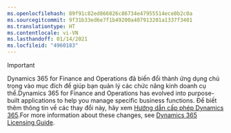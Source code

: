 ```yaml
---
ms.openlocfilehash: 89f91c82ed866026c86734e47955514ece0b2c0a
ms.sourcegitcommit: 9f31b33ed6e7f1b49200a407913201a1337f3401
ms.translationtype: HT
ms.contentlocale: vi-VN
ms.lasthandoff: 01/14/2021
ms.locfileid: "4960183"
---
```

> [!IMPORTANT]
> <span data-ttu-id="ae299-101">Dynamics 365 for Finance and Operations đã biến đổi thành ứng dụng chú trọng vào mục đích để giúp bạn quản lý các chức năng kinh doanh cụ thể.</span><span class="sxs-lookup"><span data-stu-id="ae299-101">Dynamics 365 for Finance and Operations has evolved into purpose-built applications to help you manage specific business functions.</span></span> <span data-ttu-id="ae299-102">Để biết thêm thông tin về các thay đổi này, hãy xem [Hướng dẫn cấp phép Dynamics 365](https://go.microsoft.com/fwlink/p/?LinkId=866544).</span><span class="sxs-lookup"><span data-stu-id="ae299-102">For more information about these changes, see [Dynamics 365 Licensing Guide](https://go.microsoft.com/fwlink/p/?LinkId=866544).</span></span>
 
